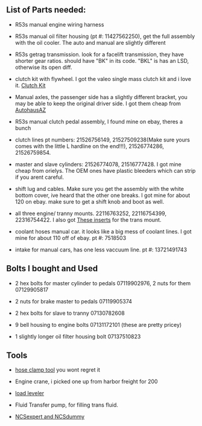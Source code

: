 ## List of Parts needed:

* R53s manual engine wiring harness

* R53s manual oil filter housing (pt #: 11427562250), get the full assembly with the oil cooler. The auto and manual are slightly different

* R53s getrag transmission. look for a facelift transmission, they have shorter gear ratios. should have "BK" in its code. "BKL" is has an LSD, otherwise its open diff.

* clutch kit with flywheel. I got the valeo single mass clutch kit and i love it. [Clutch Kit](https://www.ecstuning.com/News/R53_R52_MINI_Cooper_S_JCW_Valeo_Dual_Mass_Single_Mass_Conversion_Kit_19376/)

* Manual axles, the passenger side has a slightly different bracket, you may be able to keep the original driver side. I got them cheap from [AutohausAZ](https://www.autohausaz.com/pn/2D-31607574850)

* R53s manual clutch pedal assembly, I found mine on ebay, theres a bunch

* clutch lines pt numbers: 21526756149, 21527509238(Make sure yours comes with the little L hardline on the end!!!), 21526774286, 21526759854.

* master and slave cylinders:	21526774078, 21516777428. I got mine cheap from orielys. The OEM ones have plastic bleeders which can strip if you arent careful.

* shift lug and cables. Make sure you get the assembly with the white bottom cover, ive heard that the other one breaks. I got mine for about 120 on ebay. make sure to get a shift knob and boot as well.

* all three engine/ tranny mounts. 22116763252,	22116754399, 22316754422. I also got [These inserts](https://www.ecstuning.com/b-powerflex-parts/mini-gen-1-gearbox-mount-bushing-insert/pff5-122~pfx/) for the trans mount.

* coolant hoses manual car. it looks like a big mess of coolant lines. I got mine for about 110 off of ebay. pt #: 7518503

* intake for manual cars, has one less vaccuum line. pt #: 13721491743

## Bolts I bought and Used

*  2 hex bolts for master cylinder to pedals 07119902976, 2 nuts for them 07129905817

* 2 nuts for brake master to pedals 07119905374

* 2 hex bolts for slave to tranny 07130782608

* 9 bell housing to engine bolts 07131172101 (these are pretty pricey)

* 1 slightly longer oil filter housing bolt 07137510823

## Tools 

* [hose clamp tool](https://www.autozone.com/wrenches-pliers-and-cutters/hose-clamp-pliers/oemtools-hose-clamp-pliers/607069_0_0?spps.s=3321&cmpid=LIA:US:EN:AD:NL:1000000:GEN:71700000069889792&gclid=CjwKCAiAr6-ABhAfEiwADO4sfUlc9vnQjBNkaWGMQN04-gX8AcB8aGWflYc4tLb0j5wcg1zejR6McRoCqYQQAvD_BwE&gclsrc=aw.ds) you wont regret it

* Engine crane, i picked one up from harbor freight for 200

* [load leveler](https://www.harborfreight.com/2-ton-capacity-load-leveler-60659.html)

* Fluid Transfer pump, for filling trans fluid.

* [NCSexpert and NCSdummy](https://www.bimmerfest.com/threads/mikes-easy-bmw-tools-package.879366/)
